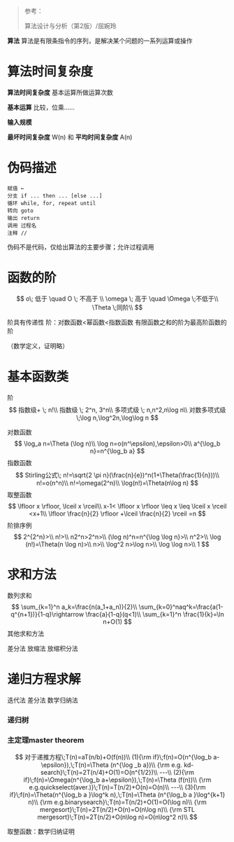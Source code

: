 > 参考：
>
> 算法设计与分析（第2版）/屈婉玲



**算法** 算法是有限条指令的序列，是解决某个问题的一系列运算或操作

# 算法时间复杂度

**算法时间复杂度** 基本运算所做运算次数

**基本运算** 比较，位乘……

**输入规模**

**最坏时间复杂度** W(n) 和 **平均时间复杂度** A(n)





# 伪码描述

```
赋值 ←
分支 if ... then ... [else ...]
循环 while, for, repeat until
转向 goto
输出 return
调用 过程名
注释 //
```

伪码不是代码，仅给出算法的主要步骤；允许过程调用





# 函数的阶

$$
o\; 低于 \quad O \; 不高于 \\
\omega \; 高于 \quad \Omega \;不低于\\
\Theta \;同阶\\
$$

阶具有传递性
阶：对数函数<幂函数<指数函数
有限函数之和的阶为最高阶函数的阶

（数学定义，证明略）





# 基本函数类

阶
$$
指数级+ \; n!\\
指数级 \; 2^n, 3^n\\
多项式级 \; n,n^2,n\log n\\
对数多项式级 \;\log n,\log^2n,\log\log n
$$

对数函数
$$
\log_a n=\Theta (\log n)\\
\log n=o(n^\epsilon),\epsilon>0\\
a^{\log_b n}=n^{\log_b a}
$$
指数函数
$$
Stirling公式\; n!=\sqrt{2 \pi n}(\frac{n}{e})^n(1+\Theta(\frac{1}{n}))\\
n!=o(n^n)\\
n!=\omega(2^n)\\
\log(n!)=\Theta(n\log n)
$$
取整函数
$$
\lfloor x \rfloor, \lceil x \rceil\\
x-1< \lfloor x \rfloor \leq x \leq \lceil x \rceil <x+1\\
\lfloor \frac{n}{2} \rfloor +\lceil \frac{n}{2} \rceil =n
$$
阶排序例
$$
2^{2^n}>\\
n!>\\
n2^n>2^n>\\
(\log n)^n=n^{\log \log n}>\\
n^2>\\
\log (n!)=\Theta(n \log n)>\\
n>\\
\log^2 n>\log n>\\
\log \log n>\\
1
$$





# 求和方法

数列求和
$$
\sum_{k=1}^n a_k=\frac{n(a_1+a_n)}{2}\\
\sum_{k=0}^naq^k=\frac{a(1-q^{n+1})}{1-q}\rightarrow \frac{a}{1-q}(q<1)\\
\sum_{k=1}^n \frac{1}{k}=\ln n+O(1)
$$
其他求和方法

差分法 放缩法 放缩积分法





# 递归方程求解

迭代法 差分法 数学归纳法

### 递归树

### 主定理master theorem

$$
对于递推方程\;T(n)=aT(n/b)+O(f(n))\\
(1){\rm if}\;f(n)=O(n^{\log_b a-\epsilon}),\;T(n)=\Theta (n^{\log _b a})\\
{\rm e.g. kd-search}\;T(n)=2T(n/4)+O(1)=O(n^{1/2})\\
---\\
(2){\rm if}\;f(n)=\Omega(n^{\log_b a+\epsilon}),\;T(n)=\Theta (f(n))\\
{\rm e.g.quickselect(aver.)}\;T(n)=T(n/2)+O(n)=O(n)\\
---\\
(3){\rm if}\;f(n)=\Theta(n^{\log_b a }\log^k n),\;T(n)=\Theta (n^{\log_b a }\log^{k+1} n)\\
{\rm e.g.binarysearch}\;T(n)=T(n/2)+O(1)=O(\log n)\\
{\rm mergesort}\;T(n)=2T(n/2)+O(n)=O(n\log n)\\
{\rm STL mergesort}\;T(n)=2T(n/2)+O(n\log n)=O(n\log^2 n)\\
$$

取整函数：数学归纳证明